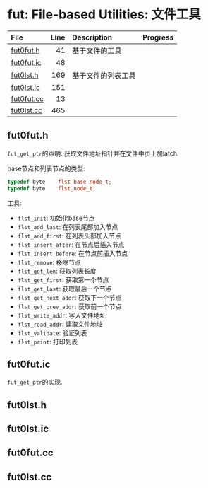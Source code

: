 # fut: File-based Utilities: 文件工具

|File|Line|Description|Progress|
|:---|---:|:---|:---|
| [fut0fut.h](#fut0fut.h)                |    41 | 基于文件的工具 ||
| [fut0fut.ic](#fut0fut.ic)              |    48 |||
| [fut0lst.h](#fut0lst.h)                |   169 | 基于文件的列表工具 ||
| [fut0lst.ic](#fut0lst.ic)              |   151 |||
| [fut0fut.cc](#fut0fut.cc)  |    13 |||
| [fut0lst.cc](#fut0lst.cc)  |   465 |||

## fut0fut.h
<span id="fut0fut.h" />

`fut_get_ptr`的声明: 获取文件地址指针并在文件中页上加latch.

base节点和列表节点的类型:

``` c++
typedef	byte	flst_base_node_t;
typedef	byte	flst_node_t;
```

工具:

- `flst_init`: 初始化base节点
- `flst_add_last`: 在列表尾部加入节点
- `flst_add_first`: 在列表头部加入节点
- `flst_insert_after`: 在节点后插入节点
- `flst_insert_before`: 在节点前插入节点
- `flst_remove`: 移除节点
- `flst_get_len`: 获取列表长度
- `flst_get_first`: 获取第一个节点
- `flst_get_last`: 获取最后一个节点
- `flst_get_next_addr`: 获取下一个节点
- `flst_get_prev_addr`: 获取前一个节点
- `flst_write_addr`: 写入文件地址
- `flst_read_addr`: 读取文件地址
- `flst_validate`: 验证列表
- `flst_print`: 打印列表

## fut0fut.ic
<span id="fut0fut.ic" />

`fut_get_ptr`的实现.

## fut0lst.h
<span id="fut0lst.h" />

## fut0lst.ic
<span id="fut0lst.ic" />

## fut0fut.cc
<span id="fut0fut.cc" />

## fut0lst.cc
<span id="fut0lst.cc" />
